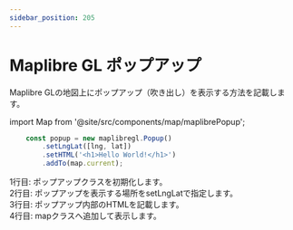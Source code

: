 ```yaml
---
sidebar_position: 205
---
```


# Maplibre GL ポップアップ

Maplibre GLの地図上にポップアップ（吹き出し）を表示する方法を記載します。

import Map from '@site/src/components/map/maplibrePopup';

<Map></Map>


```TypeScript showLineNumbers
    const popup = new maplibregl.Popup()
        .setLngLat([lng, lat])
        .setHTML('<h1>Hello World!</h1>')
        .addTo(map.current);
```

1行目: ポップアップクラスを初期化します。  
2行目: ポップアップを表示する場所をsetLngLatで指定します。  
3行目: ポップアップ内部のHTMLを記載します。  
4行目: mapクラスへ追加して表示します。  
